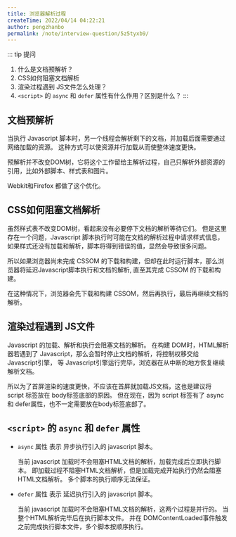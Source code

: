 ```yaml
---
title: 浏览器解析过程
createTime: 2022/04/14 04:22:21
author: pengzhanbo
permalink: /note/interview-question/5z5tyxb9/
---
```


::: tip 提问
1. 什么是文档预解析？
2. CSS如何阻塞文档解析
3. 渲染过程遇到 JS文件怎么处理？
4. `<script>` 的 `async` 和 `defer` 属性有什么作用？区别是什么？
:::

## 文档预解析

当执行 Javascript 脚本时，另一个线程会解析剩下的文档，并加载后面需要通过网络加载的资源。
这种方式可以使资源并行加载从而使整体速度更快。

预解析并不改变DOM树，它将这个工作留给主解析过程，自己只解析外部资源的引用，比如外部脚本、样式表和图片。

Webkit和Firefox 都做了这个优化。

## CSS如何阻塞文档解析

虽然样式表不改变DOM树，看起来没有必要停下文档的解析等待它们。
但是这里存在一个问题，Javascript 脚本执行时可能在文档的解析过程中请求样式信息，
如果样式还没有加载和解析，脚本将得到错误的值，显然会导致很多问题。

所以如果浏览器尚未完成 CSSOM 的下载和构建，但却在此时运行脚本，那么浏览器将延迟Javascript脚本执行和文档的解析,
直至其完成 CSSOM 的下载和构建。 

在这种情况下，浏览器会先下载和构建 CSSOM，然后再执行，最后再继续文档的解析。


## 渲染过程遇到 JS文件

Javascript 的加载、解析和执行会阻塞文档的解析。
在构建 DOM时，HTML解析器若遇到了 Javascript，那么会暂时停止文档的解析，将控制权移交给 Javascript引擎，
等  Javascript引擎运行完毕，浏览器在从中断的地方恢复继续解析文档。

所以为了首屏渲染的速度更快，不应该在首屏就加载JS文档，这也是建议将 script 标签放在 body标签底部的原因。
但在现在，因为 script 标签有了 async 和 defer属性，也不一定需要放在body标签底部了。

## `<script>` 的 `async` 和 `defer` 属性

- `async` 属性 表示 异步执行引入的 javascript 脚本。
  
  当前 javascript 加载时不会阻塞HTML文档的解析，加载完成后立即执行脚本。
  即加载过程不阻塞HTML文档解析，但是加载完成开始执行仍然会阻塞HTML文档解析。
  多个脚本的执行顺序无法保证。

- `defer` 属性 表示 延迟执行引入的 javascript 脚本。
  
  当前 javascript 加载时不会阻塞HTML文档的解析，这两个过程是并行的。
  当整个HTML解析完毕后在执行脚本文件。
  并在 DOMContentLoaded事件触发之前完成执行脚本文件，多个脚本按顺序执行。
